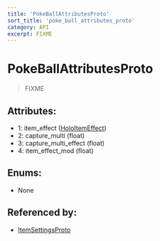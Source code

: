 ```yaml
---
title: 'PokeBallAttributesProto'
sort_title: 'poke_ball_attributes_proto'
category: API
excerpt: FIXME
---
```


# PokeBallAttributesProto

> FIXME

## Attributes:

- 1: item_effect ([HoloItemEffect](../../enums/HoloItemEffect/))
- 2: capture_multi (float)
- 3: capture_multi_effect (float)
- 4: item_effect_mod (float)

## Enums:

- None

## Referenced by:

- [ItemSettingsProto](../ItemSettingsProto/)
